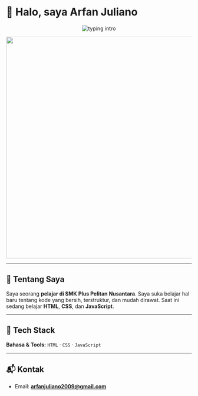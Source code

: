 # 👋 Halo, saya **Arfan Juliano**

<p align="center">
  <img src="https://readme-typing-svg.demolab.com?font=Inter&size=22&pause=1000&color=4F46E5&center=true&vCenter=true&width=600&lines=Pelajar+SMK+Plus+Pelitan+Nusantara;Suka+belajar+hal+baru+tentang+kode+🚀" alt="typing intro" />
</p>

<p align="center">
  <img src="https://media.giphy.com/media/L1R1tvI9svkIWwpVYr/giphy.gif" width="600" />
</p>

---

## 🧭 Tentang Saya

Saya seorang **pelajar di SMK Plus Pelitan Nusantara**. Saya suka belajar hal baru tentang kode yang bersih, terstruktur, dan mudah dirawat. Saat ini sedang belajar **HTML**, **CSS**, dan **JavaScript**.

---

## 🧰 Tech Stack

**Bahasa & Tools:** `HTML` · `CSS` · `JavaScript`

---

## 📬 Kontak

* Email: **[arfanjuliano2009@gmail.com](mailto:arfanjuliano2009@gmail.com)**

